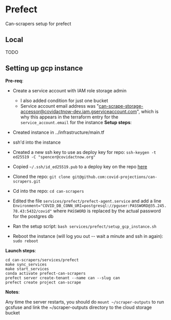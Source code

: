 # Prefect

Can-scrapers setup for prefect

## Local

TODO

## Setting up gcp instance

**Pre-req**:

- Create a service account with IAM role storage admin
  - I also added condition for just one bucket
  - Service account email address was "can-scrape-storage-accessor@covidactnow-dev.iam.gserviceaccount.com", which is why this appears in the terraform entry for the `service_account.email` for the instance
**Setup steps**:

- Created instance in ../infrastructure/main.tf
- ssh'd into the instance
- Created a new ssh key to use as deploy key for repo: `ssh-keygen -t ed25519 -C "spencer@covidactnow.org"`
- Copied `~/.ssh/id_ed25519.pub` to a deploy key on the repo [here](https://github.com/covid-projections/can-scrapers/settings/keys/new)
- Cloned the repo: `git clone git@github.com:covid-projections/can-scrapers.git`
- Cd into the repo: `cd can-scrapers`
- Edited the file `services/prefect/prefect-agent.service` and add a line `Environment="COVID_DB_CONN_URI=postgresql://pguser:PASSWORD@35.245.78.43:5432/covid"` where `PASSWORD` is replaced by the actual password for the postgres db
- Ran the setup script: `bash services/prefect/setup_gcp_instance.sh`
- Reboot the instance (will log you out -- wait a minute and ssh in again): `sudo reboot`

**Launch steps**:

```shell
cd can-scrapers/services/prefect
make sync_services
make start_services
conda activate prefect-can-scrapers
prefect server create-tenant --name can --slug can
prefect create project can-scrape
```

**Notes**:

Any time the server restarts, you should do `mount ~/scraper-outputs` to run gcsfuse and link the ~/scraper-outputs directory to the cloud storage bucket
